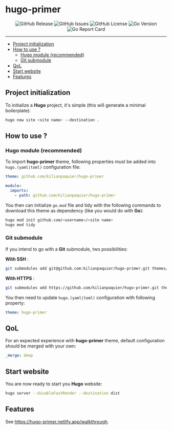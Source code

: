 # hugo-primer <!-- omit in toc -->

<p align="center">
  <img alt="GitHub Release" src="https://img.shields.io/github/v/release/kilianpaquier/hugo-primer?include_prereleases&sort=semver&style=for-the-badge">
  <img alt="GitHub Issues" src="https://img.shields.io/github/issues-raw/kilianpaquier/hugo-primer?style=for-the-badge">
  <img alt="GitHub License" src="https://img.shields.io/github/license/kilianpaquier/hugo-primer?style=for-the-badge">
  <img alt="Go Version" src="https://img.shields.io/github/go-mod/go-version/kilianpaquier/hugo-primer/main?style=for-the-badge&label=Go+Version">
  <img alt="Go Report Card" src="https://goreportcard.com/badge/github.com/kilianpaquier/hugo-primer?style=for-the-badge">
</p>

---

- [Project initialization](#project-initialization)
- [How to use ?](#how-to-use-)
  - [Hugo module (recommended)](#hugo-module-recommended)
  - [Git submodule](#git-submodule)
- [QoL](#qol)
- [Start website](#start-website)
- [Features](#features)

## Project initialization

To initialize a **Hugo** project, it's simple (this will generate a minimal boilerplate):

```sh
hugo new site <site name> --destination .
```

## How to use ?

### Hugo module (recommended)

To import **hugo-primer** theme, following properties must be added into `hugo.(yaml|toml)` configuration file:

```yaml
theme: github.com/kilianpaquier/hugo-primer

module:
  imports:
    - path: github.com/kilianpaquier/hugo-primer
```

You then can initialize `go.mod` file and tidy with the following commands to download this theme as dependency (like you would do with **Go**):

```sh
hugo mod init github.com/<username>/<site name>
hugo mod tidy
```

### Git submodule

If you intend to go with a **Git** submodule, two possibilities:

**With SSH** :

```sh
git submodules add git@github.com:kilianpaquier/hugo-primer.git themes/hugo-primer
```

**With HTTPS** :

```sh
git submodules add https://github.com/kilianpaquier/hugo-primer.git themes/hugo-primer
```

You then need to update `hugo.(yaml|toml)` configuration with following property:

```yaml
theme: hugo-primer
```

## QoL

For an expected experience with **hugo-primer** theme, default configuration should be merged with your own:

```yaml
_merge: deep
```

## Start website

You are now ready to start you **Hugo** website:

```sh
hugo server --disableFastRender --destination dist
```

## Features

See https://hugo-primer.netlify.app/walkthrough.

